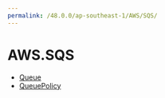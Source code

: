 ```yaml
---
permalink: /48.0.0/ap-southeast-1/AWS/SQS/
---
```


# AWS.SQS



* [Queue](Queue.md)
* [QueuePolicy](QueuePolicy.md)